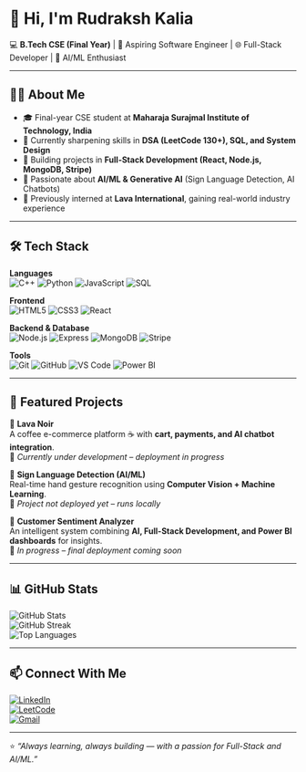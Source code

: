 # 👋 Hi, I'm Rudraksh Kalia  

💻 **B.Tech CSE (Final Year)** | 🚀 Aspiring Software Engineer | 🌐 Full-Stack Developer | 🤖 AI/ML Enthusiast  

---

## 🧑‍💻 About Me
- 🎓 Final-year CSE student at **Maharaja Surajmal Institute of Technology, India**  
- 🌱 Currently sharpening skills in **DSA (LeetCode 130+), SQL, and System Design**  
- 🔨 Building projects in **Full-Stack Development (React, Node.js, MongoDB, Stripe)**  
- 🤖 Passionate about **AI/ML & Generative AI** (Sign Language Detection, AI Chatbots)  
- 💼 Previously interned at **Lava International**, gaining real-world industry experience  

---

## 🛠️ Tech Stack  

**Languages**  
![C++](https://img.shields.io/badge/-C++-00599C?logo=c%2B%2B&logoColor=white) ![Python](https://img.shields.io/badge/-Python-3776AB?logo=python&logoColor=white) ![JavaScript](https://img.shields.io/badge/-JavaScript-F7DF1E?logo=javascript&logoColor=black) ![SQL](https://img.shields.io/badge/-SQL-4479A1?logo=mysql&logoColor=white)  

**Frontend**  
![HTML5](https://img.shields.io/badge/-HTML5-E34F26?logo=html5&logoColor=white) ![CSS3](https://img.shields.io/badge/-CSS3-1572B6?logo=css3&logoColor=white) ![React](https://img.shields.io/badge/-React-61DAFB?logo=react&logoColor=black)  

**Backend & Database**  
![Node.js](https://img.shields.io/badge/-Node.js-339933?logo=node.js&logoColor=white) ![Express](https://img.shields.io/badge/-Express-000000?logo=express&logoColor=white) ![MongoDB](https://img.shields.io/badge/-MongoDB-47A248?logo=mongodb&logoColor=white) ![Stripe](https://img.shields.io/badge/-Stripe-626CD9?logo=stripe&logoColor=white)  

**Tools**  
![Git](https://img.shields.io/badge/-Git-F05032?logo=git&logoColor=white) ![GitHub](https://img.shields.io/badge/-GitHub-181717?logo=github&logoColor=white) ![VS Code](https://img.shields.io/badge/-VSCode-0078D4?logo=visual-studio-code&logoColor=white) ![Power BI](https://img.shields.io/badge/-PowerBI-F2C811?logo=powerbi&logoColor=black)  

---

## 📌 Featured Projects  

🔹 **Lava Noir**  
A coffee e-commerce platform ☕ with **cart, payments, and AI chatbot integration**.  
🚧 *Currently under development – deployment in progress*  

🔹 **Sign Language Detection (AI/ML)**  
Real-time hand gesture recognition using **Computer Vision + Machine Learning**.  
🚧 *Project not deployed yet – runs locally*  

🔹 **Customer Sentiment Analyzer**  
An intelligent system combining **AI, Full-Stack Development, and Power BI dashboards** for insights.  
🚧 *In progress – final deployment coming soon*  

---

## 📊 GitHub Stats  

![GitHub Stats](https://github-readme-stats.vercel.app/api?username=rudrakshkalia&show_icons=true&theme=radical&hide_border=true)  
![GitHub Streak](https://github-readme-streak-stats.herokuapp.com/?user=rudrakshkalia&theme=radical&hide_border=true)  
![Top Languages](https://github-readme-stats.vercel.app/api/top-langs/?username=rudrakshkalia&layout=compact&theme=radical&hide_border=true)  

---

## 📫 Connect With Me  

[![LinkedIn](https://img.shields.io/badge/-LinkedIn-0A66C2?logo=linkedin&logoColor=white)](https://www.linkedin.com/in/rudraksh-kalia-a977a3301/)  
[![LeetCode](https://img.shields.io/badge/-LeetCode-FFA116?logo=leetcode&logoColor=black)](https://leetcode.com/u/RudrakshKalia/)  
[![Gmail](https://img.shields.io/badge/-Gmail-D14836?logo=gmail&logoColor=white)](mailto:rudrakshkalia0@gmail.com)  

---

⭐ *“Always learning, always building — with a passion for Full-Stack and AI/ML.”*  
